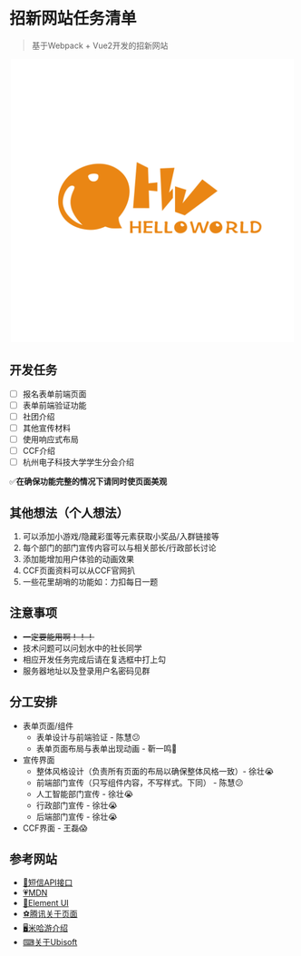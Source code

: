 # 招新网站任务清单
> 基于Webpack + Vue2开发的招新网站

<div align=center>
<img src="./logo1.jpg" width="500"/>
</div>

## 开发任务
- [ ] 报名表单前端页面
- [ ] 表单前端验证功能
- [ ] 社团介绍
- [ ] 其他宣传材料
- [ ] 使用响应式布局
- [ ] CCF介绍
- [ ] 杭州电子科技大学学生分会介绍

✅**在确保功能完整的情况下请同时使页面美观**

## 其他想法（个人想法）
1. 可以添加小游戏/隐藏彩蛋等元素获取小奖品/入群链接等
2. 每个部门的部门宣传内容可以与相关部长/行政部长讨论
3. 添加能增加用户体验的动画效果
4. CCF页面资料可以从CCF官网扒
5. 一些花里胡哨的功能如：力扣每日一题

## 注意事项
+ ~~一定要能用啊！！！~~
+ 技术问题可以问划水中的社长同学
+ 相应开发任务完成后请在复选框中打上勾
+ 服务器地址以及登录用户名密码见群

## 分工安排
+ 表单页面/组件
  + 表单设计与前端验证 - 陈慧😕
  + 表单页面布局与表单出现动画 - 靳一鸣🙁
+ 宣传界面
  + 整体风格设计（负责所有页面的布局以确保整体风格一致）- 徐壮😭
  + 前端部门宣传（只写组件内容，不写样式。下同） - 陈慧😕
  + 人工智能部门宣传 - 徐壮😭
  + 行政部门宣传 - 徐壮😭
  + 后端部门宣传 - 徐壮😭
+ CCF界面 - 王磊😱

## 参考网站
- <a href="https://www.monyun.cn/">💬短信API接口</a>
- <a href="https://developer.mozilla.org/zh-CN/docs/Web">💗MDN</a>
- <a href="https://element.eleme.cn/#/zh-CN">📕Element UI</a>
- <a href="https://www.tencent.com/zh-cn/about.html#about-con-1">⚽腾讯关于页面</a>
- <a href="https://www.mihoyo.com/">🖥米哈游介绍</a>
- <a href="https://www.ubisoft.com/en-us/company/about-us">⌨关于Ubisoft</a>
